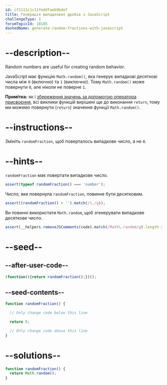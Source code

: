 ```yaml
---
id: cf1111c1c11feddfaeb9bdef
title: Генерація випадкових дробів з JavaScript
challengeType: 1
forumTopicId: 18185
dashedName: generate-random-fractions-with-javascript
---
```


# --description--

Random numbers are useful for creating random behavior.

JavaScript має функцію `Math.random()`, яка генерує випадкові десяткові числа між `0` (включно) та `1` (виключно). Тому `Math.random()` може повернути `0`, але ніколи не поверне `1`.

**Примітка:** як і <a href="/ukrainian/learn/javascript-algorithms-and-data-structures/basic-javascript/storing-values-with-the-assignment-operator" target="_blank" rel="noopener noreferrer nofollow">збереження значень за допомогою оператора присвоєння</a>, всі виклики функцій вирішені ще до виконання `return`, тому ми можемо повернути (`return`) значення функції `Math.random()`.

# --instructions--

Змініть `randomFraction`, щоб поверталось випадкове число, а не `0`.

# --hints--

`randomFraction` має повертати випадкове число.

```js
assert(typeof randomFraction() === 'number');
```

Число, яке повернула `randomFraction`, повинне бути десятковим.

```js
assert((randomFraction() + '').match(/\./g));
```

Ви повинні використати `Math.random`, щоб згенерувати випадкове десяткове число.

```js
assert(__helpers.removeJSComments(code).match(/Math\.random/g).length >= 0);
```

# --seed--

## --after-user-code--

```js
(function(){return randomFraction();})();
```

## --seed-contents--

```js
function randomFraction() {

  // Only change code below this line

  return 0;

  // Only change code above this line
}
```

# --solutions--

```js
function randomFraction() {
  return Math.random();
}
```
